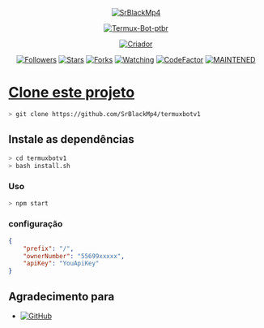 <p align="center">
<a href="https://ibb.co/G7PZnyz"><img src="https://i.ibb.co/mqjq4Fb/IMG-20211031-WA0066.jpg" alt="SrBlackMp4" border="0"></a>
</p>
<p align="center">
<a href="#"><img title="Termux-Bot-ptbr" src="https://img.shields.io/badge/Bot WhatsApp-green?colorA=%23ff0000&colorB=%23017e40&style=for-the-badge"></a>
</p>
<p align="center">
<a href="https://github.com/SrBlackMp4"><img title="Criador" src="https://img.shields.io/badge/Criador-SrBlack-red.svg?style=for-the-badge&logo=github"></a>
</p>
<p align="center">
<a href="https://github.com/SrBlackMp4/followers"><img title="Followers" src="https://img.shields.io/github/followers/SrBlackMp4?color=blue&style=flat-square"></a>
<a href="https://github.com/SrBlackMp4/Termux-Bot-ptbr/stargazers/"><img title="Stars" src="https://img.shields.io/github/stars/SrBlackMp4/Termux-Bot-ptbr?color=red&style=flat-square"></a>
<a href="https://github.com/SrBlackMp4/Termux-Bot-ptbr/network/members"><img title="Forks" src="https://img.shields.io/github/forks/SrBlackMp4/Termux-Bot-ptbr?color=red&style=flat-square"></a>
<a href="https://github.com/SrBlackMp4/Termux-Bot-ptbr/watchers"><img title="Watching" src="https://img.shields.io/github/watchers/SrBlackMp4/Termux-Bot-ptbr?label=Watchers&color=blue&style=flat-square"></a>
<a href="https://www.codefactor.io/repository/github/SrBlackMp4/Termux-Bot-ptbr"><img src="https://www.codefactor.io/repository/github/SrBlackMp4/Termux-Bot-ptbr/badge" alt="CodeFactor" /></a>
<a href="#"><img title="MAINTENED" src="https://img.shields.io/badge/MAINTENED-NO-blue.svg"</a>
</p>
  
# Clone este projeto
```bash
> git clone https://github.com/SrBlackMp4/termuxbotv1
```

## Instale as dependências
```bash
> cd termuxbotv1
> bash install.sh
```

### Uso
```bash
> npm start
```

### configuração
```json
{
	"prefix": "/",
	"ownerNumber": "55699xxxxx",
	"apiKey": "YouApiKey"
}
```

	
## Agradecimento para
* <a href="https://github.com/adiwajshing/Baileys"><img alt="GitHub" src="https://img.shields.io/badge/adiwajshing/Baileys%20-%23121011.svg?&style=for-the-badge&logo=github&logoColor=white"/></a>
